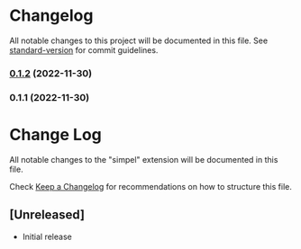 # Changelog

All notable changes to this project will be documented in this file. See [standard-version](https://github.com/conventional-changelog/standard-version) for commit guidelines.

### [0.1.2](https://github.com/simpel/little-template-maker/compare/v0.1.1...v0.1.2) (2022-11-30)

### 0.1.1 (2022-11-30)

# Change Log

All notable changes to the "simpel" extension will be documented in this file.

Check [Keep a Changelog](http://keepachangelog.com/) for recommendations on how to structure this file.

## [Unreleased]

- Initial release